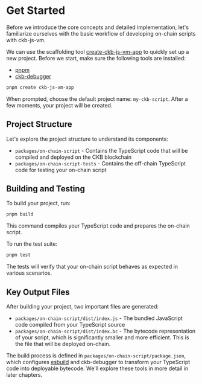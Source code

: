 # Get Started

Before we introduce the core concepts and detailed implementation, let's familiarize ourselves with the basic workflow
of developing on-chain scripts with ckb-js-vm.

We can use the scaffolding tool [create-ckb-js-vm-app](https://www.npmjs.com/package/create-ckb-js-vm-app) to quickly
set up a new project. Before we start, make sure the following tools are installed:
- [pnpm](https://pnpm.io/)
- [ckb-debugger](https://github.com/nervosnetwork/ckb-standalone-debugger)

```bash
pnpm create ckb-js-vm-app
```

When prompted, choose the default project name: `my-ckb-script`. After a few moments, your project will be created.

## Project Structure

Let's explore the project structure to understand its components:

- `packages/on-chain-script` - Contains the TypeScript code that will be compiled and deployed on the CKB blockchain
- `packages/on-chain-script-tests` - Contains the off-chain TypeScript code for testing your on-chain script

## Building and Testing

To build your project, run:

```bash
pnpm build
```

This command compiles your TypeScript code and prepares the on-chain script.

To run the test suite:

```bash
pnpm test
```

The tests will verify that your on-chain script behaves as expected in various scenarios.

## Key Output Files

After building your project, two important files are generated:

- `packages/on-chain-script/dist/index.js` - The bundled JavaScript code compiled from your TypeScript source
- `packages/on-chain-script/dist/index.bc` - The bytecode representation of your script, which is significantly smaller
  and more efficient. This is the file that will be deployed on-chain.

The build process is defined in `packages/on-chain-script/package.json`, which configures [esbuild](https://esbuild.github.io/)
and ckb-debugger to transform your TypeScript code into deployable bytecode. We'll explore these tools in more detail in
later chapters.
